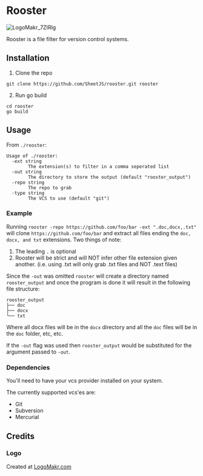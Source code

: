 # Rooster

![LogoMakr_7ZIRlg](https://user-images.githubusercontent.com/13544676/86405652-91fa2f80-bc66-11ea-8543-f56ab909bb9d.png)

Rooster is a file filter for version control systems.

## Installation

1. Clone the repo

`git clone https://github.com/SheetJS/rooster.git rooster`

2. Run go build

```
cd rooster
go build
```

## Usage

From `./rooster`:

```
Usage of ./rooster:
  -ext string
        The extension(s) to filter in a comma seperated list
  -out string
        The directory to store the output (default "rooster_output")
  -repo string
        The repo to grab
  -type string
        The VCS to use (default "git")
```

### Example

Running `rooster -repo https://github.com/foo/bar -ext ".doc,docx,.txt"` will clone `https://github.com/foo/bar` and extract all files ending the `doc, docx, and txt` extensions. Two things of note:

1. The leading `.` is optional
2. Rooster will be strict and will NOT infer other file extension given another. (i.e. using .txt will only grab .txt files and NOT .text files)

Since the `-out` was omitted `rooster` will create a directory named `rooster_output` and once the program is done it will result in the following file structure:

```
rooster_output
├── doc
├── docx
└── txt
```

Where all docx files will be in the `docx` directory and all the `doc` files will be in the `doc` folder, etc, etc.

If the `-out` flag was used then `rooster_output` would be substituted for the argument passed to `-out`.

### Dependencies

You'll need to have your vcs provider installed on your system.

The currently supported vcs'es are:

- Git
- Subversion
- Mercurial

## Credits

### Logo

Created at [LogoMakr.com](https://www.LogoMakr.com)
